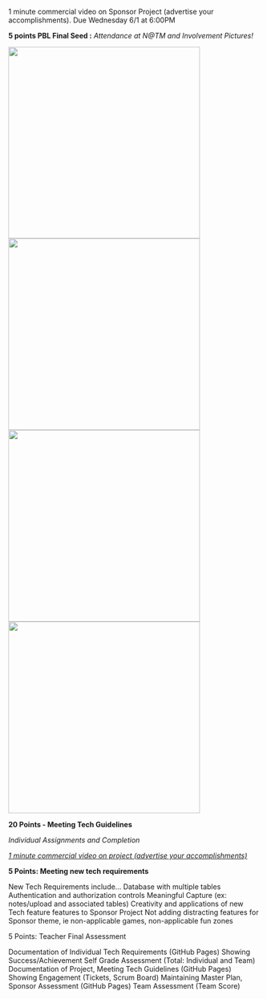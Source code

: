1 minute commercial video on Sponsor Project (advertise your accomplishments). Due Wednesday 6/1 at 6:00PM

**5 points PBL Final Seed :**
_Attendance at N@TM and Involvement Pictures!_

<img width="382" src="https://user-images.githubusercontent.com/89223621/171721919-a659873f-3c9d-4151-b882-c5c46dbed5c8.jpg">

<img width="382" src="https://user-images.githubusercontent.com/89223621/171721937-ee1ca5e3-4b86-4f83-9087-39f5762b72ba.jpg">

<img width="382" src="https://user-images.githubusercontent.com/89223621/171721946-1e5f8efd-7565-4307-918d-22968cff7eca.jpg">

<img width="382" src="https://user-images.githubusercontent.com/89223621/171721961-1f934f48-1d6a-4804-8032-9cefcdbd0c31.jpg">


**20 Points - Meeting Tech Guidelines**

_Individual Assignments and Completion_

[_1 minute commercial video on project (advertise your accomplishments)_]()

**5 Points: Meeting new tech requirements**

New Tech Requirements include...
Database with multiple tables
Authentication and authorization controls
Meaningful Capture (ex: notes/upload and associated tables)
Creativity and applications of new Tech feature features to Sponsor Project
Not adding distracting features for Sponsor theme, ie non-applicable games, non-applicable fun zones

5 Points: Teacher Final Assessment

Documentation of Individual Tech Requirements (GitHub Pages)
Showing Success/Achievement
Self Grade Assessment (Total: Individual and Team)
Documentation of Project, Meeting Tech Guidelines (GitHub Pages)
Showing Engagement (Tickets, Scrum Board)
Maintaining Master Plan,
Sponsor Assessment (GitHub Pages)
Team Assessment (Team Score)
